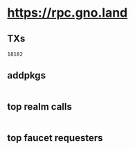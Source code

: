 # https://rpc.gno.land

## TXs
```
18182
```

## addpkgs
```
```

## top realm calls
```
```

## top faucet requesters
```
```

